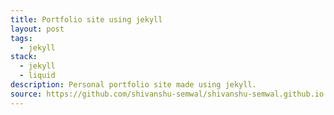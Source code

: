 ```yaml
---
title: Portfolio site using jekyll
layout: post
tags:
  - jekyll
stack:
  - jekyll
  - liquid
description: Personal portfolio site made using jekyll.
source: https://github.com/shivanshu-semwal/shivanshu-semwal.github.io
---
```

